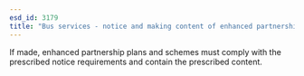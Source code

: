 ```yaml
---
esd_id: 3179
title: "Bus services - notice and making content of enhanced partnership plans and schemes  "
---
```


If made, enhanced partnership plans and schemes must comply with the prescribed notice requirements and contain the prescribed content.

